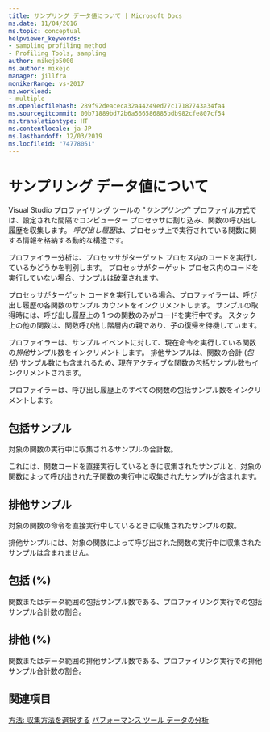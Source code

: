 ```yaml
---
title: サンプリング データ値について | Microsoft Docs
ms.date: 11/04/2016
ms.topic: conceptual
helpviewer_keywords:
- sampling profiling method
- Profiling Tools, sampling
author: mikejo5000
ms.author: mikejo
manager: jillfra
monikerRange: vs-2017
ms.workload:
- multiple
ms.openlocfilehash: 289f92deaceca32a44249ed77c17187743a34fa4
ms.sourcegitcommit: 00b71889bd72b6a566586885bdb982cfe807cf54
ms.translationtype: HT
ms.contentlocale: ja-JP
ms.lasthandoff: 12/03/2019
ms.locfileid: "74778051"
---
```

# <a name="understand-sampling-data-values"></a>サンプリング データ値について

Visual Studio プロファイリング ツールの "*サンプリング*" プロファイル方式では、設定された間隔でコンピューター プロセッサに割り込み、関数の呼び出し履歴を収集します。 *呼び出し履歴*は、プロセッサ上で実行されている関数に関する情報を格納する動的な構造です。

プロファイラー分析は、プロセッサがターゲット プロセス内のコードを実行しているかどうかを判別します。 プロセッサがターゲット プロセス内のコードを実行していない場合、サンプルは破棄されます。

プロセッサがターゲット コードを実行している場合、プロファイラーは、呼び出し履歴の各関数のサンプル カウントをインクリメントします。 サンプルの取得時には、呼び出し履歴上の 1 つの関数のみがコードを実行中です。 スタック上の他の関数は、関数呼び出し階層内の親であり、子の復帰を待機しています。

プロファイラーは、サンプル イベントに対して、現在命令を実行している関数の*排他*サンプル数をインクリメントします。 排他サンプルは、関数の合計 (*包括*) サンプル数にも含まれるため、現在アクティブな関数の包括サンプル数もインクリメントされます。

 プロファイラーは、呼び出し履歴上のすべての関数の包括サンプル数をインクリメントします。

## <a name="inclusive-samples"></a>包括サンプル

対象の関数の実行中に収集されるサンプルの合計数。

これには、関数コードを直接実行しているときに収集されたサンプルと、対象の関数によって呼び出された子関数の実行中に収集されたサンプルが含まれます。

## <a name="exclusive-samples"></a>排他サンプル

対象の関数の命令を直接実行中しているときに収集されたサンプルの数。

排他サンプルには、対象の関数によって呼び出された関数の実行中に収集されたサンプルは含まれません。

## <a name="inclusive-percent"></a>包括 (%)

関数またはデータ範囲の包括サンプル数である、プロファイリング実行での包括サンプル合計数の割合。

## <a name="exclusive-percent"></a>排他 (%)

関数またはデータ範囲の排他サンプル数である、プロファイリング実行での排他サンプル合計数の割合。

## <a name="see-also"></a>関連項目

[方法: 収集方法を選択する](../profiling/how-to-choose-collection-methods.md)
[パフォーマンス ツール データの分析](../profiling/analyzing-performance-tools-data.md)
